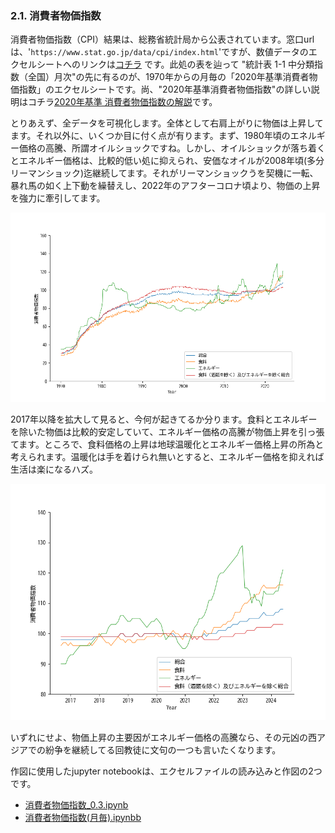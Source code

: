### 2.1. 消費者物価指数

消費者物価指数（CPI）結果は、総務省統計局から公表されています。窓口urlは、'`https://www.stat.go.jp/data/cpi/index.html`'ですが、数値データのエクセルシートへのリンクは[コチラ](https://www.e-stat.go.jp/stat-search/files?page=1&layout=datalist&toukei=00200573&tstat=000001150147&cycle=1&year=20240&month=12040606&tclass1=000001150149) です。此処の表を辿って "統計表 1-1 中分類指数（全国）月次"の先に有るのが、1970年からの月毎の「2020年基準消費者物価指数」のエクセルシートです。尚、"2020年基準消費者物価指数"の詳しい説明はコチラ[2020年基準 消費者物価指数の解説](https://www.stat.go.jp/data/cpi/2020/kaisetsu/index.html)です。

とりあえず、全データを可視化します。全体として右肩上がりに物価は上昇してます。それ以外に、いくつか目に付く点が有ります。まず、1980年頃のエネルギー価格の高騰、所謂オイルショックですね。しかし、オイルショックが落ち着くとエネルギー価格は、比較的低い処に抑えられ、安価なオイルが2008年頃(多分リーマンショック)迄継続してます。それがリーマンショックうを契機に一転、暴れ馬の如く上下動を繰替えし、2022年のアフターコロナ頃より、物価の上昇を強力に牽引してます。

![](img/CPI-long.png)

2017年以降を拡大して見ると、今何が起きてるか分ります。食料とエネルギーを除いた物価は比較的安定していて、エネルギー価格の高騰が物価上昇を引っ張てます。ところで、食料価格の上昇は地球温暖化とエネルギー価格上昇の所為と考えられます。温暖化は手を着けられ無いとすると、エネルギー価格を抑えれば生活は楽になるハズ。

![](img/CPI-short.png)

いずれにせよ、物価上昇の主要因がエネルギー価格の高騰なら、その元凶の西アジアでの紛争を継続してる回教徒に文句の一つも言いたくなります。

作図に使用したjupyter notebookは、エクセルファイルの読み込みと作図の2つです。
 - [消費者物価指数_0.3.ipynb](code/消費者物価指数_0.3.ipynb)
 - [消費者物価指数(月毎).ipynbb](code/消費者物価指数(月毎).ipynb)
